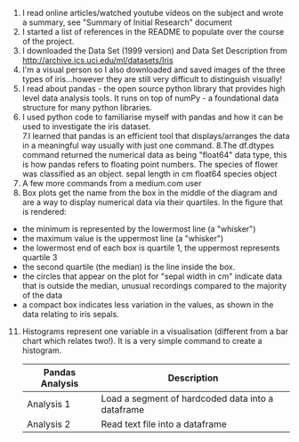 1. I read online articles/watched youtube videos on the subject and wrote a summary, see "Summary of Initial Research" document
2. I started a list of references in the README to populate over the course of the project.
3. I downloaded the Data Set (1999 version) and Data Set Description from  http://archive.ics.uci.edu/ml/datasets/Iris
4. I'm a visual person so I also downloaded and saved images of the three types of iris...however they are
    still very difficult to distinguish visually!
5. I read about pandas - the open source python library that provides high level data analysis tools. 
    It runs on top of numPy - a foundational data structure for many python libraries.   
6. I used python code to familiarise myself with pandas and how it can be used to investigate the iris dataset.  
7.I learned that pandas is an efficient tool that displays/arranges the data in a meaningful way usually with just one command.
8.The df.dtypes command returned the numerical data as being "float64" data type, this is how
pandas refers to floating point numbers.  The species of flower was classified as an object.
sepal length in cm    float64
species                object
9. A few more commands from a medium.com user
10. Box plots get the name from the box in the middle of the diagram and are a way to display numerical data via their quartiles. 
In the figure that is rendered:
- the minimum is represented by the lowermost line (a "whisker")
- the maximum value is the uppermost line (a "whisker")
- the lowermost end of each box is quartile 1, the uppermost represents quartile 3
- the second quartile (the median) is the line inside the box.
- the circles that appear on the plot for "sepal width in cm" indicate data that is outside the median, unusual recordings compared to the majority of the data
- a compact box indicates less variation in the values, as shown in the data relating to iris sepals.
11. Histograms represent one variable in a visualisation (different from a bar chart which relates two!). 
It is a very simple command to create a histogram.




    Pandas Analysis | Description
    ------------ | -------------
    Analysis 1 | Load a segment of hardcoded data into a dataframe
    Analysis 2 | Read text file into a dataframe
